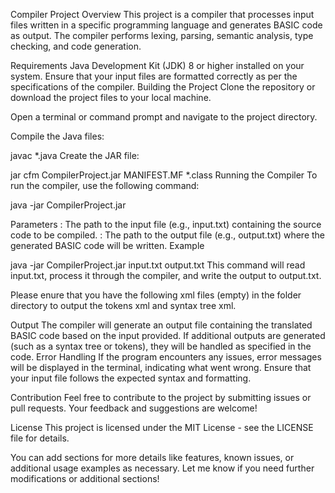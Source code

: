 Compiler Project
Overview
This project is a compiler that processes input files written in a specific programming language and generates BASIC code as output. The compiler performs lexing, parsing, semantic analysis, type checking, and code generation.

Requirements
Java Development Kit (JDK) 8 or higher installed on your system.
Ensure that your input files are formatted correctly as per the specifications of the compiler.
Building the Project
Clone the repository or download the project files to your local machine.

Open a terminal or command prompt and navigate to the project directory.

Compile the Java files:


javac *.java
Create the JAR file:


jar cfm CompilerProject.jar MANIFEST.MF *.class
Running the Compiler
To run the compiler, use the following command:

java -jar CompilerProject.jar <inputFile> <outputFile>

Parameters
<inputFile>: The path to the input file (e.g., input.txt) containing the source code to be compiled.
<outputFile>: The path to the output file (e.g., output.txt) where the generated BASIC code will be written.
Example

java -jar CompilerProject.jar input.txt output.txt
This command will read input.txt, process it through the compiler, and write the output to output.txt.

Please enure that you have the following xml files (empty) in the folder directory to output the tokens xml and syntax tree xml.

Output
The compiler will generate an output file containing the translated BASIC code based on the input provided.
If additional outputs are generated (such as a syntax tree or tokens), they will be handled as specified in the code.
Error Handling
If the program encounters any issues, error messages will be displayed in the terminal, indicating what went wrong. Ensure that your input file follows the expected syntax and formatting.

Contribution
Feel free to contribute to the project by submitting issues or pull requests. Your feedback and suggestions are welcome!

License
This project is licensed under the MIT License - see the LICENSE file for details.

You can add sections for more details like features, known issues, or additional usage examples as necessary. Let me know if you need further modifications or additional sections!